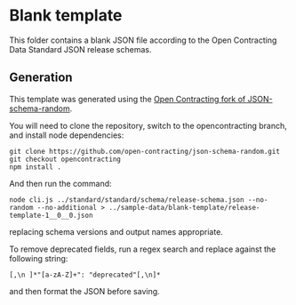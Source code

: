 # Blank template

This folder contains a blank JSON file according to the Open Contracting Data Standard JSON release schemas.

## Generation

This template was generated using the [Open Contracting fork of JSON-schema-random](https://github.com/open-contracting/json-schema-random).

You will need to clone the repository, switch to the opencontracting branch, and install node dependencies:

```
git clone https://github.com/open-contracting/json-schema-random.git
git checkout opencontracting
npm install .
```

And then run the command:

```
node cli.js ../standard/standard/schema/release-schema.json --no-random --no-additional > ../sample-data/blank-template/release-template-1__0__0.json
```

replacing schema versions and output names appropriate.

To remove deprecated fields, run a regex search and replace against the following string:

```
[,\n ]*"[a-zA-Z]+": "deprecated"[,\n]*
```

and then format the JSON before saving.
